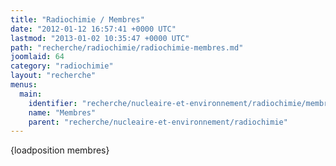 ```yaml
---
title: "Radiochimie / Membres"
date: "2012-01-12 16:57:41 +0000 UTC"
lastmod: "2013-01-02 10:35:47 +0000 UTC"
path: "recherche/radiochimie/radiochimie-membres.md"
joomlaid: 64
category: "radiochimie"
layout: "recherche"
menus:
  main:
    identifier: "recherche/nucleaire-et-environnement/radiochimie/membres"
    name: "Membres"
    parent: "recherche/nucleaire-et-environnement/radiochimie"
---
```

{loadposition membres}
